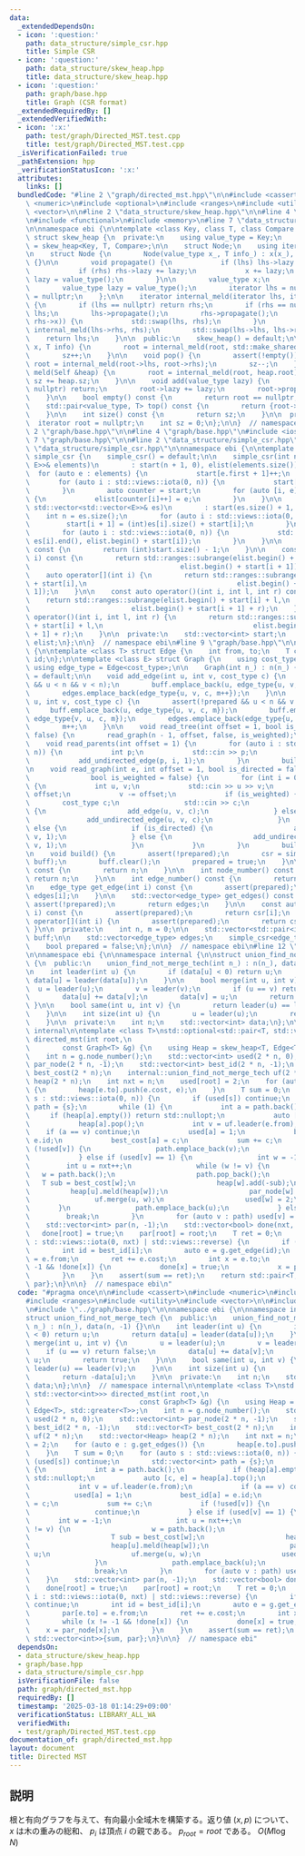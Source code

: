 ```yaml
---
data:
  _extendedDependsOn:
  - icon: ':question:'
    path: data_structure/simple_csr.hpp
    title: Simple CSR
  - icon: ':question:'
    path: data_structure/skew_heap.hpp
    title: data_structure/skew_heap.hpp
  - icon: ':question:'
    path: graph/base.hpp
    title: Graph (CSR format)
  _extendedRequiredBy: []
  _extendedVerifiedWith:
  - icon: ':x:'
    path: test/graph/Directed_MST.test.cpp
    title: test/graph/Directed_MST.test.cpp
  _isVerificationFailed: true
  _pathExtension: hpp
  _verificationStatusIcon: ':x:'
  attributes:
    links: []
  bundledCode: "#line 2 \"graph/directed_mst.hpp\"\n\n#include <cassert>\n#include\
    \ <numeric>\n#include <optional>\n#include <ranges>\n#include <utility>\n#include\
    \ <vector>\n\n#line 2 \"data_structure/skew_heap.hpp\"\n\n#line 4 \"data_structure/skew_heap.hpp\"\
    \n#include <functional>\n#include <memory>\n#line 7 \"data_structure/skew_heap.hpp\"\
    \n\nnamespace ebi {\n\ntemplate <class Key, class T, class Compare = std::less<Key>>\
    \ struct skew_heap {\n  private:\n    using value_type = Key;\n    using Self\
    \ = skew_heap<Key, T, Compare>;\n\n    struct Node;\n    using iterator = std::shared_ptr<Node>;\n\
    \n    struct Node {\n        Node(value_type x_, T info_) : x(x_), info(info_)\
    \ {}\n\n        void propagate() {\n            if (lhs) lhs->lazy += lazy;\n\
    \            if (rhs) rhs->lazy += lazy;\n            x += lazy;\n           \
    \ lazy = value_type();\n        }\n\n        value_type x;\n        T info;\n\
    \        value_type lazy = value_type();\n        iterator lhs = nullptr, rhs\
    \ = nullptr;\n    };\n\n    iterator internal_meld(iterator lhs, iterator rhs)\
    \ {\n        if (lhs == nullptr) return rhs;\n        if (rhs == nullptr) return\
    \ lhs;\n        lhs->propagate();\n        rhs->propagate();\n        if (Compare()(lhs->x,\
    \ rhs->x)) {\n            std::swap(lhs, rhs);\n        }\n        lhs->rhs =\
    \ internal_meld(lhs->rhs, rhs);\n        std::swap(lhs->lhs, lhs->rhs);\n    \
    \    return lhs;\n    }\n\n  public:\n    skew_heap() = default;\n\n    void push(value_type\
    \ x, T info) {\n        root = internal_meld(root, std::make_shared<Node>(x, info));\n\
    \        sz++;\n    }\n\n    void pop() {\n        assert(!empty());\n       \
    \ root = internal_meld(root->lhs, root->rhs);\n        sz--;\n    }\n\n    void\
    \ meld(Self &heap) {\n        root = internal_meld(root, heap.root);\n       \
    \ sz += heap.sz;\n    }\n\n    void add(value_type lazy) {\n        if (root ==\
    \ nullptr) return;\n        root->lazy += lazy;\n        root->propagate();\n\
    \    }\n\n    bool empty() const {\n        return root == nullptr;\n    }\n\n\
    \    std::pair<value_type, T> top() const {\n        return {root->x, root->info};\n\
    \    }\n\n    int size() const {\n        return sz;\n    }\n\n  private:\n  \
    \  iterator root = nullptr;\n    int sz = 0;\n};\n\n}  // namespace ebi\n#line\
    \ 2 \"graph/base.hpp\"\n\n#line 4 \"graph/base.hpp\"\n#include <iostream>\n#line\
    \ 7 \"graph/base.hpp\"\n\n#line 2 \"data_structure/simple_csr.hpp\"\n\n#line 6\
    \ \"data_structure/simple_csr.hpp\"\n\nnamespace ebi {\n\ntemplate <class E> struct\
    \ simple_csr {\n    simple_csr() = default;\n\n    simple_csr(int n, const std::vector<std::pair<int,\
    \ E>>& elements)\n        : start(n + 1, 0), elist(elements.size()) {\n      \
    \  for (auto e : elements) {\n            start[e.first + 1]++;\n        }\n \
    \       for (auto i : std::views::iota(0, n)) {\n            start[i + 1] += start[i];\n\
    \        }\n        auto counter = start;\n        for (auto [i, e] : elements)\
    \ {\n            elist[counter[i]++] = e;\n        }\n    }\n\n    simple_csr(const\
    \ std::vector<std::vector<E>>& es)\n        : start(es.size() + 1, 0) {\n    \
    \    int n = es.size();\n        for (auto i : std::views::iota(0, n)) {\n   \
    \         start[i + 1] = (int)es[i].size() + start[i];\n        }\n        elist.resize(start.back());\n\
    \        for (auto i : std::views::iota(0, n)) {\n            std::copy(es[i].begin(),\
    \ es[i].end(), elist.begin() + start[i]);\n        }\n    }\n\n    int size()\
    \ const {\n        return (int)start.size() - 1;\n    }\n\n    const auto operator[](int\
    \ i) const {\n        return std::ranges::subrange(elist.begin() + start[i],\n\
    \                                     elist.begin() + start[i + 1]);\n    }\n\
    \    auto operator[](int i) {\n        return std::ranges::subrange(elist.begin()\
    \ + start[i],\n                                     elist.begin() + start[i +\
    \ 1]);\n    }\n\n    const auto operator()(int i, int l, int r) const {\n    \
    \    return std::ranges::subrange(elist.begin() + start[i] + l,\n            \
    \                         elist.begin() + start[i + 1] + r);\n    }\n    auto\
    \ operator()(int i, int l, int r) {\n        return std::ranges::subrange(elist.begin()\
    \ + start[i] + l,\n                                     elist.begin() + start[i\
    \ + 1] + r);\n    }\n\n  private:\n    std::vector<int> start;\n    std::vector<E>\
    \ elist;\n};\n\n}  // namespace ebi\n#line 9 \"graph/base.hpp\"\n\nnamespace ebi\
    \ {\n\ntemplate <class T> struct Edge {\n    int from, to;\n    T cost;\n    int\
    \ id;\n};\n\ntemplate <class E> struct Graph {\n    using cost_type = E;\n   \
    \ using edge_type = Edge<cost_type>;\n\n    Graph(int n_) : n(n_) {}\n\n    Graph()\
    \ = default;\n\n    void add_edge(int u, int v, cost_type c) {\n        assert(!prepared\
    \ && u < n && v < n);\n        buff.emplace_back(u, edge_type{u, v, c, m});\n\
    \        edges.emplace_back(edge_type{u, v, c, m++});\n    }\n\n    void add_undirected_edge(int\
    \ u, int v, cost_type c) {\n        assert(!prepared && u < n && v < n);\n   \
    \     buff.emplace_back(u, edge_type{u, v, c, m});\n        buff.emplace_back(v,\
    \ edge_type{v, u, c, m});\n        edges.emplace_back(edge_type{u, v, c, m});\n\
    \        m++;\n    }\n\n    void read_tree(int offset = 1, bool is_weighted =\
    \ false) {\n        read_graph(n - 1, offset, false, is_weighted);\n    }\n\n\
    \    void read_parents(int offset = 1) {\n        for (auto i : std::views::iota(1,\
    \ n)) {\n            int p;\n            std::cin >> p;\n            p -= offset;\n\
    \            add_undirected_edge(p, i, 1);\n        }\n        build();\n    }\n\
    \n    void read_graph(int e, int offset = 1, bool is_directed = false,\n     \
    \               bool is_weighted = false) {\n        for (int i = 0; i < e; i++)\
    \ {\n            int u, v;\n            std::cin >> u >> v;\n            u -=\
    \ offset;\n            v -= offset;\n            if (is_weighted) {\n        \
    \        cost_type c;\n                std::cin >> c;\n                if (is_directed)\
    \ {\n                    add_edge(u, v, c);\n                } else {\n      \
    \              add_undirected_edge(u, v, c);\n                }\n            }\
    \ else {\n                if (is_directed) {\n                    add_edge(u,\
    \ v, 1);\n                } else {\n                    add_undirected_edge(u,\
    \ v, 1);\n                }\n            }\n        }\n        build();\n    }\n\
    \n    void build() {\n        assert(!prepared);\n        csr = simple_csr<edge_type>(n,\
    \ buff);\n        buff.clear();\n        prepared = true;\n    }\n\n    int size()\
    \ const {\n        return n;\n    }\n\n    int node_number() const {\n       \
    \ return n;\n    }\n\n    int edge_number() const {\n        return m;\n    }\n\
    \n    edge_type get_edge(int i) const {\n        assert(prepared);\n        return\
    \ edges[i];\n    }\n\n    std::vector<edge_type> get_edges() const {\n       \
    \ assert(!prepared);\n        return edges;\n    }\n\n    const auto operator[](int\
    \ i) const {\n        assert(prepared);\n        return csr[i];\n    }\n    auto\
    \ operator[](int i) {\n        assert(prepared);\n        return csr[i];\n   \
    \ }\n\n  private:\n    int n, m = 0;\n\n    std::vector<std::pair<int, edge_type>>\
    \ buff;\n\n    std::vector<edge_type> edges;\n    simple_csr<edge_type> csr;\n\
    \    bool prepared = false;\n};\n\n}  // namespace ebi\n#line 12 \"graph/directed_mst.hpp\"\
    \n\nnamespace ebi {\n\nnamespace internal {\n\nstruct union_find_not_merge_tech\
    \ {\n  public:\n    union_find_not_merge_tech(int n_) : n(n_), data(n, -1) {}\n\
    \n    int leader(int u) {\n        if (data[u] < 0) return u;\n        return\
    \ data[u] = leader(data[u]);\n    }\n\n    bool merge(int u, int v) {\n      \
    \  u = leader(u);\n        v = leader(v);\n        if (u == v) return false;\n\
    \        data[u] += data[v];\n        data[v] = u;\n        return true;\n   \
    \ }\n\n    bool same(int u, int v) {\n        return leader(u) == leader(v);\n\
    \    }\n\n    int size(int u) {\n        u = leader(u);\n        return -data[u];\n\
    \    }\n\n  private:\n    int n;\n    std::vector<int> data;\n};\n\n}  // namespace\
    \ internal\n\ntemplate <class T>\nstd::optional<std::pair<T, std::vector<int>>>\
    \ directed_mst(int root,\n                                                   \
    \        const Graph<T> &g) {\n    using Heap = skew_heap<T, Edge<T>, std::greater<T>>;\n\
    \    int n = g.node_number();\n    std::vector<int> used(2 * n, 0);\n    std::vector<int>\
    \ par_node(2 * n, -1);\n    std::vector<int> best_id(2 * n, -1);\n    std::vector<T>\
    \ best_cost(2 * n);\n    internal::union_find_not_merge_tech uf(2 * n);\n    std::vector<Heap>\
    \ heap(2 * n);\n    int nxt = n;\n    used[root] = 2;\n    for (auto e : g.get_edges())\
    \ {\n        heap[e.to].push(e.cost, e);\n    }\n    T sum = 0;\n    for (auto\
    \ s : std::views::iota(0, n)) {\n        if (used[s]) continue;\n        std::vector<int>\
    \ path = {s};\n        while (1) {\n            int a = path.back();\n       \
    \     if (heap[a].empty()) return std::nullopt;\n            auto [c, e] = heap[a].top();\n\
    \            heap[a].pop();\n            int v = uf.leader(e.from);\n        \
    \    if (a == v) continue;\n            used[a] = 1;\n            best_id[a] =\
    \ e.id;\n            best_cost[a] = c;\n            sum += c;\n            if\
    \ (!used[v]) {\n                path.emplace_back(v);\n                continue;\n\
    \            } else if (used[v] == 1) {\n                int w = -1;\n       \
    \         int u = nxt++;\n                while (w != v) {\n                 \
    \   w = path.back();\n                    path.pop_back();\n                 \
    \   T sub = best_cost[w];\n                    heap[w].add(-sub);\n          \
    \          heap[u].meld(heap[w]);\n                    par_node[w] = u;\n    \
    \                uf.merge(u, w);\n                    used[w] = 2;\n         \
    \       }\n                path.emplace_back(u);\n            } else\n       \
    \         break;\n        }\n        for (auto v : path) used[v] = 2;\n    }\n\
    \    std::vector<int> par(n, -1);\n    std::vector<bool> done(nxt, false);\n \
    \   done[root] = true;\n    par[root] = root;\n    T ret = 0;\n    for (auto i\
    \ : std::views::iota(0, nxt) | std::views::reverse) {\n        if (done[i]) continue;\n\
    \        int id = best_id[i];\n        auto e = g.get_edge(id);\n        par[e.to]\
    \ = e.from;\n        ret += e.cost;\n        int x = e.to;\n        while (x !=\
    \ -1 && !done[x]) {\n            done[x] = true;\n            x = par_node[x];\n\
    \        }\n    }\n    assert(sum == ret);\n    return std::pair<T, std::vector<int>>{sum,\
    \ par};\n}\n\n}  // namespace ebi\n"
  code: "#pragma once\n\n#include <cassert>\n#include <numeric>\n#include <optional>\n\
    #include <ranges>\n#include <utility>\n#include <vector>\n\n#include \"../data_structure/skew_heap.hpp\"\
    \n#include \"../graph/base.hpp\"\n\nnamespace ebi {\n\nnamespace internal {\n\n\
    struct union_find_not_merge_tech {\n  public:\n    union_find_not_merge_tech(int\
    \ n_) : n(n_), data(n, -1) {}\n\n    int leader(int u) {\n        if (data[u]\
    \ < 0) return u;\n        return data[u] = leader(data[u]);\n    }\n\n    bool\
    \ merge(int u, int v) {\n        u = leader(u);\n        v = leader(v);\n    \
    \    if (u == v) return false;\n        data[u] += data[v];\n        data[v] =\
    \ u;\n        return true;\n    }\n\n    bool same(int u, int v) {\n        return\
    \ leader(u) == leader(v);\n    }\n\n    int size(int u) {\n        u = leader(u);\n\
    \        return -data[u];\n    }\n\n  private:\n    int n;\n    std::vector<int>\
    \ data;\n};\n\n}  // namespace internal\n\ntemplate <class T>\nstd::optional<std::pair<T,\
    \ std::vector<int>>> directed_mst(int root,\n                                \
    \                           const Graph<T> &g) {\n    using Heap = skew_heap<T,\
    \ Edge<T>, std::greater<T>>;\n    int n = g.node_number();\n    std::vector<int>\
    \ used(2 * n, 0);\n    std::vector<int> par_node(2 * n, -1);\n    std::vector<int>\
    \ best_id(2 * n, -1);\n    std::vector<T> best_cost(2 * n);\n    internal::union_find_not_merge_tech\
    \ uf(2 * n);\n    std::vector<Heap> heap(2 * n);\n    int nxt = n;\n    used[root]\
    \ = 2;\n    for (auto e : g.get_edges()) {\n        heap[e.to].push(e.cost, e);\n\
    \    }\n    T sum = 0;\n    for (auto s : std::views::iota(0, n)) {\n        if\
    \ (used[s]) continue;\n        std::vector<int> path = {s};\n        while (1)\
    \ {\n            int a = path.back();\n            if (heap[a].empty()) return\
    \ std::nullopt;\n            auto [c, e] = heap[a].top();\n            heap[a].pop();\n\
    \            int v = uf.leader(e.from);\n            if (a == v) continue;\n \
    \           used[a] = 1;\n            best_id[a] = e.id;\n            best_cost[a]\
    \ = c;\n            sum += c;\n            if (!used[v]) {\n                path.emplace_back(v);\n\
    \                continue;\n            } else if (used[v] == 1) {\n         \
    \       int w = -1;\n                int u = nxt++;\n                while (w\
    \ != v) {\n                    w = path.back();\n                    path.pop_back();\n\
    \                    T sub = best_cost[w];\n                    heap[w].add(-sub);\n\
    \                    heap[u].meld(heap[w]);\n                    par_node[w] =\
    \ u;\n                    uf.merge(u, w);\n                    used[w] = 2;\n\
    \                }\n                path.emplace_back(u);\n            } else\n\
    \                break;\n        }\n        for (auto v : path) used[v] = 2;\n\
    \    }\n    std::vector<int> par(n, -1);\n    std::vector<bool> done(nxt, false);\n\
    \    done[root] = true;\n    par[root] = root;\n    T ret = 0;\n    for (auto\
    \ i : std::views::iota(0, nxt) | std::views::reverse) {\n        if (done[i])\
    \ continue;\n        int id = best_id[i];\n        auto e = g.get_edge(id);\n\
    \        par[e.to] = e.from;\n        ret += e.cost;\n        int x = e.to;\n\
    \        while (x != -1 && !done[x]) {\n            done[x] = true;\n        \
    \    x = par_node[x];\n        }\n    }\n    assert(sum == ret);\n    return std::pair<T,\
    \ std::vector<int>>{sum, par};\n}\n\n}  // namespace ebi"
  dependsOn:
  - data_structure/skew_heap.hpp
  - graph/base.hpp
  - data_structure/simple_csr.hpp
  isVerificationFile: false
  path: graph/directed_mst.hpp
  requiredBy: []
  timestamp: '2025-03-18 01:14:29+09:00'
  verificationStatus: LIBRARY_ALL_WA
  verifiedWith:
  - test/graph/Directed_MST.test.cpp
documentation_of: graph/directed_mst.hpp
layout: document
title: Directed MST
---
```


## 説明

根と有向グラフを与えて、有向最小全域木を構築する。返り値 $(x, p)$ について、 $x$ は木の重みの総和、 $p_{i}$ は頂点 $i$ の親である。 $p_{root} = root$ である。 $O(M\log {N})$
